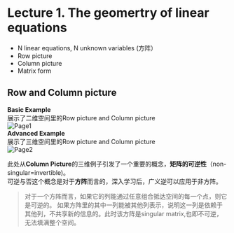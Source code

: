 # Lecture 1. The geomertry of linear equations
* N linear equations, N unknown variables (方阵）
* Row picture
* Column picture
* Matrix form  
 
## Row and Column picture
**Basic Example**  
展示了二维空间里的Row picture and Column picture  
![Page1](https://github.com/zhukuixi/RainyNight/blob/master/LinearAlgebra/Images/L1_1.jpg)  
**Advanced Example**  
展示了三维空间里的Row picture and Column picture    
![Page2](https://github.com/zhukuixi/RainyNight/blob/master/LinearAlgebra/Images/L1_2.jpg)      

此处从**Column Picture**的三维例子引发了一个重要的概念，**矩阵的可逆性**（non-singular=invertible)。  
可逆与否这个概念是对于**方阵**而言的，深入学习后，广义逆可以应用于非方阵。  

> 对于一个方阵而言，如果它的列能通过任意组合抵达空间的每一个点，则它是可逆的。
如果方阵里的其中一列能被其他列表示，说明这一列是依赖于其他列，不共享新的信息的。此时该方阵是singular matrix,也即不可逆，无法填满整个空间。








